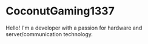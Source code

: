 # CoconutGaming1337
Hello! I'm a developer with a passion for hardware and server/communication technology.
